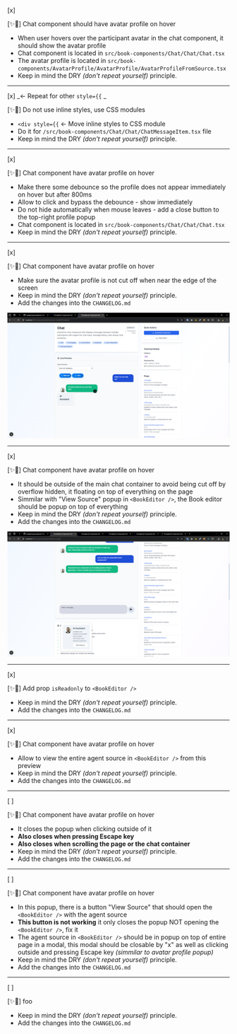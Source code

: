 [x]

[✨🔞] Chat component should have avatar profile on hover

-   When user hovers over the participant avatar in the chat component, it should show the avatar profile
-   Chat component is located in `src/book-components/Chat/Chat/Chat.tsx`
-   The avatar profile is located in `src/book-components/AvatarProfile/AvatarProfile/AvatarProfileFromSource.tsx`
-   Keep in mind the DRY _(don't repeat yourself)_ principle.

---

[x] _<- Repeat for other `style={{` _

[✨🔞] Do not use inline styles, use CSS modules

-   `<div style={{` <- Move inline styles to CSS module
-   Do it for `/src/book-components/Chat/Chat/ChatMessageItem.tsx` file
-   Keep in mind the DRY _(don't repeat yourself)_ principle.

---

[x]

[✨🔞] Chat component have avatar profile on hover

-   Make there some debounce so the profile does not appear immediately on hover but after 800ms
-   Allow to click and bypass the debounce - show immediately
-   Do not hide automatically when mouse leaves - add a close button to the top-right profile popup
-   Chat component is located in `src/book-components/Chat/Chat/Chat.tsx`
-   Keep in mind the DRY _(don't repeat yourself)_ principle.

---

[x]

[✨🔞] Chat component have avatar profile on hover

-   Make sure the avatar profile is not cut off when near the edge of the screen
-   Keep in mind the DRY _(don't repeat yourself)_ principle.
-   Add the changes into the `CHANGELOG.md`

![cropped avatar](screenshots/2025-10-0150-chat-profile.png)

---

[x]

[✨🔞] Chat component have avatar profile on hover

-   It should be outside of the main chat container to avoid being cut off by overflow hidden, it floating on top of everything on the page
-   Simmilar with "View Source" popup in `<BookEditor />`, the Book editor should be popup on top of everything
-   Keep in mind the DRY _(don't repeat yourself)_ principle.
-   Add the changes into the `CHANGELOG.md`

![alt text](screenshots/2025-10-0150-chat-profile-1.png)

---

[x]

[✨🔞] Add prop `isReadonly` to `<BookEditor />`

-   Keep in mind the DRY _(don't repeat yourself)_ principle.
-   Add the changes into the `CHANGELOG.md`

---

[x]

[✨🔞] Chat component have avatar profile on hover

-   Allow to view the entire agent source in `<BookEditor />` from this preview
-   Keep in mind the DRY _(don't repeat yourself)_ principle.
-   Add the changes into the `CHANGELOG.md`

---

[ ]

[✨🔞] Chat component have avatar profile on hover

-   It closes the popup when clicking outside of it
-   **Also closes when pressing Escape key**
-   **Also closes when scrolling the page or the chat container**
-   Keep in mind the DRY _(don't repeat yourself)_ principle.
-   Add the changes into the `CHANGELOG.md`

---

[ ]

[✨🔞] Chat component have avatar profile on hover

-   In this popup, there is a button "View Source" that should open the `<BookEditor />` with the agent source
-   **This button is not working** it only closes the popup NOT opening the `<BookEditor />`, fix it
-   The agent source in `<BookEditor />` should be in popup on top of entire page in a modal, this modal should be closable by "x" as well as clicking outside and pressing Escape key _(simmilar to avatar profile popup)_
-   Keep in mind the DRY _(don't repeat yourself)_ principle.
-   Add the changes into the `CHANGELOG.md`

---

[ ]

[✨🔞] foo

-   Keep in mind the DRY _(don't repeat yourself)_ principle.
-   Add the changes into the `CHANGELOG.md`
